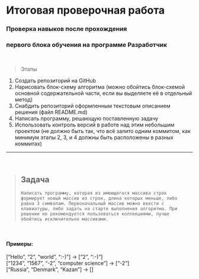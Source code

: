 # Итоговая проверочная работа
### Проверка навыков после прохождения 
### первого блока обучения на программе Разработчик 

<br>

> Этапы

1. Создать репозиторий на GitHub
2. Нарисовать блок-схему алгоритма (можно обойтись блок-схемой основной содержательной части, если вы выделяете её в отдельный метод)
3. Снабдить репозиторий оформленным текстовым описанием решения (файл README.md)
4. Написать программу, решающую поставленную задачу
5. Использовать контроль версий в работе над этим небольшим проектом (не должно быть так, что всё залито одним коммитом, как минимум этапы 2, 3, и 4 должны быть расположены в разных коммитах)

<hr>
<br>

> ## Задача
 > `Написать программу, которая из имеющегося массива строк формирует новый массив из строк, длина которых меньше, либо равна 3 символам. Первоначальный массив можно ввести с клавиатуры, либо задать на старте выполнения алгоритма. При решении не рекомендуется пользоваться коллекциями, лучше обойтись исключительно массивами.`
  
   <br>
  
  #### Примеры:
[“Hello”, “2”, “world”, “:-)”] → [“2”, “:-)”] <br>
[“1234”, “1567”, “-2”, “computer science”] → [“-2”] <br>
[“Russia”, “Denmark”, “Kazan”] → []